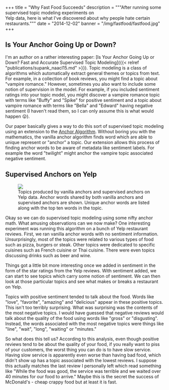 +++
title = "Why Fast Food Succeeds"
description = """After running some supervised topic modeling experiments on \
Yelp data, here is what I've discovered about why people hate certain \
restaurants."""
date = "2014-12-02"
banner = "/img/fastfood/fastfood.jpg"
+++

## Is Your Anchor Going Up or Down?

I'm an author on a rather interesting paper:
[Is Your Anchor Going Up or Down? Fast and Accurate Supervised Topic Modeling]({{< relref "publications/supank_naacl15.md" >}}).
Topic modeling is a class of algorithms which automatically extract general
themes or topics from text. For example, in a collection of book reviews, you
might find a topic about "vampire romance." However, sometimes you also want to
include some notion of supervision in the model. For example, if you included
sentiment ratings into your topic model, you might discover a vampire romance
topic with terms like "Buffy" and "Spike" for positive sentiment and a topic
about vampire romance with terms like "Bella" and "Edward" having negative
sentiment (I haven't read them, so I can only assume this is what would
happen :stuck_out_tongue:).

Our paper basically gives a way to do this sort of supervised topic modeling
using an extension to the
[Anchor Algorithm](https://arxiv.org/pdf/1212.4777.pdf).
Without boring you with the mathematics, the vanilla anchor algorithm finds
word which are able to unique represent or "anchor" a topic.
Our extension allows this process of finding anchor words to be aware of
metadata like sentiment labels.
For example the word "twilight" might anchor the vampire topic associated
negative sentiment.

## Supervised Anchors on Yelp

<figure class="well">
<img src="/img/fastfood/topics.png" class="img-responsive"/>
<figcaption>
Topics produced by vanilla anchors and supervised anchors on Yelp data. Anchor
words shared by both vanilla anchors and supervised anchors are shown. Unique
anchor words are listed along with the top ten words in the topic.
</figcaption>
</figure>

Okay so we can do supervised topic modeling using some nifty anchor math. What
amusing observations can we now make? One interesting experiment was running
this algorithm on a bunch of Yelp restaurant reviews. First, we ran vanilla
anchor words with no sentiment information. Unsurprisingly, most of the topics
were related to various types of food such as pizza, burgers or steak. Other
topics were dedicated to specific cuisines such as French cuisine or Thai
cuisine. There were even topics discussing drinks such as beer and wine.

Things got a little bit more interesting once we added in sentiment in the form
of the star ratings from the Yelp reviews. With sentiment added, we can start
to see topics which carry some notion of sentiment. We can then look at those
particular topics and see what makes or breaks a restaurant on Yelp.

Topics with positive sentiment tended to talk about the food. Words like
"love", "favorite", "amazing" and "delicious" appear in these positive topics.
This isn't too terribly surprising. What was surprising was the contents of the
most negative topics. I would have guessed that negative reviews would talk
about the quality of the food using words like "gross" or "disgusting".
Instead, the words associated with the most negative topics were things like
"line", "wait", "long", "waiting" or "minutes."

So what does this tell us? According to this analysis, even though positive
reviews tend to be about the quality of your food, if you really want to piss
of your customers, the worst thing you can do is to have slow service. Having
slow service is apparently even worse than having bad food, which didn't show
up has a topic associated with the lowest reviews. I suppose this actually
matches the last review I personally left which read something like "While the
food was good, the service was terrible and we waited over 40 minutes for our
food to arrive." Maybe this is the secret the success of McDonald's - cheap
crappy food but at least it is fast.
